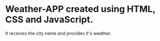 # Weather-APP created using HTML, CSS and JavaScript.
It receives the city name and provides it's weather.